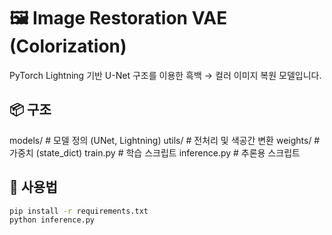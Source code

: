 
# 🖼️ Image Restoration VAE (Colorization)

PyTorch Lightning 기반 U-Net 구조를 이용한 흑백 → 컬러 이미지 복원 모델입니다.

## 📦 구조
models/               # 모델 정의 (UNet, Lightning)
utils/                # 전처리 및 색공간 변환
weights/              # 가중치 (state_dict)
train.py              # 학습 스크립트
inference.py          # 추론용 스크립트

## 🚀 사용법
```bash
pip install -r requirements.txt
python inference.py
